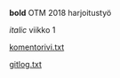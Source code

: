**bold** OTM 2018 harjoitustyö

*italic* viikko 1

[komentorivi.txt](https://github.com/matiasja/otm-harjoitustyo/blob/master/laskarit/viikko1/komentorivi.txt) 

[gitlog.txt](https://github.com/matiasja/otm-harjoitustyo/blob/master/laskarit/viikko1/gitlog.txt)

